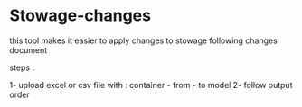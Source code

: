 # Stowage-changes
this tool makes it easier to apply changes to stowage following changes document

steps : 

1- upload excel or csv file with : container - from - to model
2- follow output order
